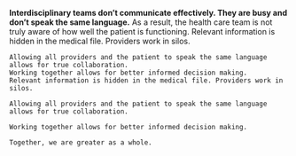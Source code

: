 **Interdisciplinary teams don’t communicate effectively. They are busy and don’t speak the same language.**
	As a result, the health care team is not truly aware of how well the patient is functioning.
	Relevant information is hidden in the medical file. Providers work in silos.

	Allowing all providers and the patient to speak the same language allows for true collaboration.
	Working together allows for better informed decision making.
	Relevant information is hidden in the medical file. Providers work in silos.

	Allowing all providers and the patient to speak the same language allows for true collaboration.

	Working together allows for better informed decision making.

	Together, we are greater as a whole.
